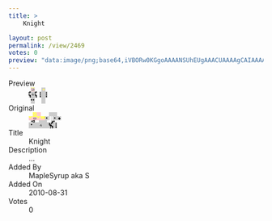 ```yaml
---
title: >
    Knight

layout: post
permalink: /view/2469
votes: 0
preview: "data:image/png;base64,iVBORw0KGgoAAAANSUhEUgAAACUAAAAgCAIAAAAaMSbnAAAABnRSTlMA/wD/AP5AXyvrAAABIUlEQVRIie2WW26EMAxFHcSKiteEuqXpmuwuqe6HRSbvOAE6Gqn3A3kYx+c6Jggn8gNPfTLv2/YFAHHwAQYxfxfvh8uXeMVuqXtGS37LuYeCfTAh3RsTT4iTYA5WRBZ4oRziHCyPVWuNQUQOUWi4R+Z983H2b2k/RUREg0FWhCkaLfQHzGkwi8zliAiPIRFRbb3Pic9r9czVtCBiA+NhbSvYe6x8jtPfbSQeTxDELwuY6K8L6xoa669WqLaHZ/srWktgbftn5+dhYQAXzW/VQmHFBOYNaU5yHhI3jf4058/PX9eaxYp9fku3nAVp1+r53dRazpBXF87D8gHS0Pj3y/16NS8ckmWop3gKyK938cL3S3i9i5cALocVeHfrn/fevF8hgMbWU1NcqwAAAABJRU5ErkJggg=="
---
```

<dl class="side-by-side">
<dt>Preview</dt>
<dd>
    <img class="preview" src="data:image/png;base64,iVBORw0KGgoAAAANSUhEUgAAACUAAAAgCAIAAAAaMSbnAAAABnRSTlMA/wD/AP5AXyvrAAABIUlEQVRIie2WW26EMAxFHcSKiteEuqXpmuwuqe6HRSbvOAE6Gqn3A3kYx+c6Jggn8gNPfTLv2/YFAHHwAQYxfxfvh8uXeMVuqXtGS37LuYeCfTAh3RsTT4iTYA5WRBZ4oRziHCyPVWuNQUQOUWi4R+Z983H2b2k/RUREg0FWhCkaLfQHzGkwi8zliAiPIRFRbb3Pic9r9czVtCBiA+NhbSvYe6x8jtPfbSQeTxDELwuY6K8L6xoa669WqLaHZ/srWktgbftn5+dhYQAXzW/VQmHFBOYNaU5yHhI3jf4058/PX9eaxYp9fku3nAVp1+r53dRazpBXF87D8gHS0Pj3y/16NS8ckmWop3gKyK938cL3S3i9i5cALocVeHfrn/fevF8hgMbWU1NcqwAAAABJRU5ErkJggg==">
</dd>
<dt>Original</dt>
<dd>
    <img class="preview" src="data:image/png;base64,iVBORw0KGgoAAAANSUhEUgAAAEAAAAAgCAYAAACinX6EAAABPUlEQVR42uWXAQ7DIAhFuZN32ml7J7eu6WKYwi9qtWJC0izV9T8/iETKiPEVi7FtalDl2D5r1ETt/5MoHoCwJoBTvEsAqXh3ALh4VwBy4t0AKIl3AUASvwIAUdwNgQhIhfDnakDQzmq9gDRfBEATAAAr++6V3LM6/wKAI+PsAHLztXfo70OB9jYbpfkggP3DzrAAKM3X3iGwn4d+E8EANaCnA1LxKQRCd5hPNjuFxZ01wOyAYyfZeCAAuQYMiuGngNZ4ZHJnaOPSvfPbFwkhfINbZjYAv0KWFjUvAJjotgBmTwHpzL/9sjEikKYHBvIEsVrelwAtAyBTh9pdhxHqM9kdvfCYHXAlvywWrnGAZa2hDmixDs/57g7oUbxaucDizuFFsKWbSs3P0qdAg3RYrxFy7wAtvZYEYG2INP1vzVdDyMNUyA0AAAAASUVORK5CYII=">
</dd>
<dt>Title</dt>
<dd>Knight</dd>
<dt>Description</dt>
<dd>...</dd>
<dt>Added By</dt>
<dd>MapleSyrup aka S</dd>
<dt>Added On</dt>
<dd>2010-08-31</dd>
<dt>Votes</dt>
<dd>0</dd>
</dl>
